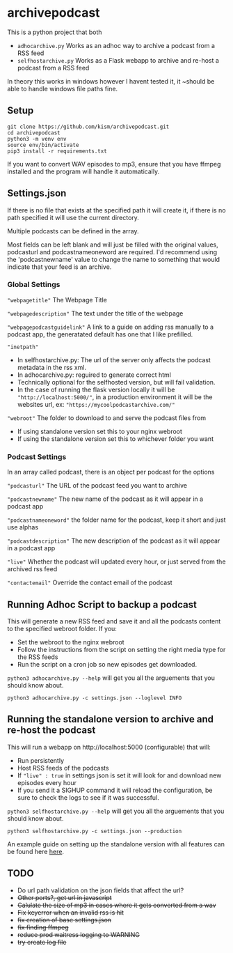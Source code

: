 # archivepodcast

This is a python project that both
* `adhocarchive.py` Works as an adhoc way to archive a podcast from a RSS feed
* `selfhostarchive.py` Works as a Flask webapp to archive and re-host a podcast from a RSS feed

In theory this works in windows however I havent tested it, it ~should be able to handle windows file paths fine.

## Setup

```
git clone https://github.com/kism/archivepodcast.git
cd archivepodcast
python3 -m venv env
source env/bin/activate
pip3 install -r requirements.txt
```

If you want to convert WAV episodes to mp3, ensure that you have ffmpeg installed and the program will handle it automatically.

## Settings.json

If there is no file that exists at the specified path it will create it, if there is no path specified it will use the current directory.

Multiple podcasts can be defined in the array.

Most fields can be left blank and will just be filled with the original values, podcasturl and podcastnameoneword are required. I'd recommend using the 'podcastnewname' value to change the name to something that would indicate that your feed is an archive.

### Global Settings
`"webpagetitle"` The Webpage Title

`"webpagedescription"` The text under the title of the webpage

`"webpagepodcastguidelink"` A link to a guide on adding rss manually to a podcast app, the generatated default has one that I like prefilled.

`"inetpath"`
* In selfhostarchive.py: The url of the server only affects the podcast metadata in the rss xml.
* In adhocarchive.py: reguired to generate correct html
* Technically optional for the selfhosted version, but will fail validation.
* In the case of running the flask version locally it will be `"http://localhost:5000/"`, in a production environment it will be the websites url, ex: `"https://mycoolpodcastarchive.com/"`

`"webroot"` The folder to download to and serve the podcast files from
* If using standalone version set this to your nginx webroot
* If using the standalone version set this to whichever folder you want

### Podcast Settings
In an array called podcast, there is an object per podcast for the options

`"podcasturl"` The URL of the podcast feed you want to archive

`"podcastnewname"` The new name of the podcast as it will appear in a podcast app

`"podcastnameoneword"` the folder name for the podcast, keep it short and just use alphas

`"podcastdescription"` The new description of the podcast as it will appear in a podcast app

`"live"` Whether the podcast will updated every hour, or just served from the archived rss feed

`"contactemail"` Override the contact email of the podcast


## Running Adhoc Script to backup a podcast

This will generate a new RSS feed and save it and all the podcasts content to the specified webroot folder. If you:
* Set the webroot to the nginx webroot
* Follow the instructions from the script on setting the right media type for the RSS feeds
* Run the script on a cron job so new episodes get downloaded.

`python3 adhocarchive.py --help` will get you all the arguements that you should know about.

`python3 adhocarchive.py -c settings.json --loglevel INFO`

## Running the standalone version to archive and re-host the podcast

This will run a webapp on http://localhost:5000 (configurable) that will:
* Run persistently
* Host RSS feeds of the podcasts
* If `"live" : true` in settings json is set it will look for and download new episodes every hour
* If you send it a SIGHUP command it will reload the configuration, be sure to check the logs to see if it was successful.

`python3 selfhostarchive.py --help` will get you all the arguements that you should know about.

`python3 selfhostarchive.py -c settings.json --production`

An example guide on setting up the standalone version with all features can be found here [here](README_examplesetup.md).

## TODO
* Do url path validation on the json fields that affect the url?
* ~~Other ports?, get url in javascript~~
* ~~Calulate the size of mp3 in cases where it gets converted from a wav~~
* ~~Fix keyerror when an invalid rss is hit~~
* ~~fix creation of base settings.json~~
* ~~fix finding ffmpeg~~
* ~~reduce prod waitress logging to WARNING~~
* ~~try create log file~~